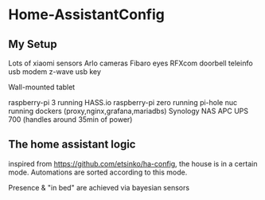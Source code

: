 
# Home-AssistantConfig
## My Setup
Lots of xiaomi sensors
Arlo cameras
Fibaro eyes
RFXcom doorbell
teleinfo usb modem
z-wave usb key


Wall-mounted tablet

raspberry-pi 3 running HASS.io
raspberry-pi zero running pi-hole
nuc running dockers (proxy,nginx,grafana,mariadbs)
Synology NAS
APC UPS 700 (handles around 35min of power)

## The home assistant logic

inspired from https://github.com/etsinko/ha-config, the house is in a certain mode.
Automations are sorted according to this mode.

Presence & "in bed" are achieved via bayesian sensors


